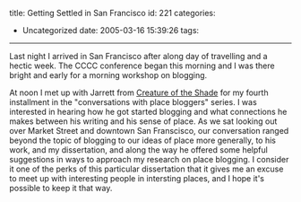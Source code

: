 title: Getting Settled in San Francisco
id: 221
categories:
  - Uncategorized
date: 2005-03-16 15:39:26
tags:
---

Last night I arrived in San Francisco after along day of travelling and a hectic week. The CCCC conference began this morning and I was there bright and early for a morning workshop on blogging. 

At noon I met up with Jarrett from [Creature of the Shade](http://urbanist.typepad.com/) for my fourth installment in the &quot;conversations with place bloggers&quot; series.  I was interested in hearing how he got started blogging and what connections he makes between his writing and his sense of place. As we sat looking out over Market Street and downtown San Franscisco, our conversation ranged beyond the topic of blogging to our ideas of place more generally, to his work, and my dissertation, and along the way he offered some helpful suggestions in ways to approach my research on place blogging. I consider it one of the perks of this particular dissertation that it gives me an excuse to meet up with interesting people in intersting places, and I hope it's possible to keep it that way. 

&nbsp;